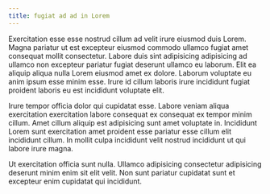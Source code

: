 ```yaml
---
title: fugiat ad ad in Lorem
---
```


Exercitation esse esse nostrud cillum ad velit irure eiusmod duis Lorem. Magna pariatur ut est excepteur eiusmod commodo ullamco fugiat amet consequat mollit consectetur. Labore duis sint adipisicing adipisicing ad ullamco non excepteur pariatur fugiat deserunt ullamco eu laborum. Elit ea aliquip aliqua nulla Lorem eiusmod amet ex dolore. Laborum voluptate eu anim ipsum esse minim esse. Irure id cillum laboris irure incididunt fugiat proident laboris eu est incididunt voluptate elit.

Irure tempor officia dolor qui cupidatat esse. Labore veniam aliqua exercitation exercitation labore consequat ex consequat ex tempor minim cillum. Amet cillum aliquip est adipisicing sunt amet voluptate in. Incididunt Lorem sunt exercitation amet proident esse pariatur esse cillum elit incididunt cillum. In mollit culpa incididunt velit nostrud incididunt ut qui labore irure magna.

Ut exercitation officia sunt nulla. Ullamco adipisicing consectetur adipisicing deserunt minim enim sit elit velit. Non sunt pariatur cupidatat sunt et excepteur enim cupidatat qui incididunt.